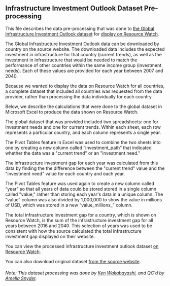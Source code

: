 ## Infrastructure Investment Outlook Dataset Pre-processing
This file describes the data pre-processing that was done to [the Global Infrastructure Investment Outlook dataset](https://outlook.gihub.org/) for [display on Resource Watch](https://resourcewatch.org/data/explore/Infrastructure-Investment-Outlook).

The Global Infrastructure Investment Outlook data can be downloaded by country on the source website. The downloaded data includes the expected investment in infrastructure for that country (current trends), as well as the investment in infrastructure that would be needed to match the performance of other countries within the same income group (investment needs). Each of these values are provided for each year between 2007 and 2040.

Because we wanted to display the data on Resource Watch for all countries, a complete dataset that included all countries was requested from the data provider, rather than processing the data individually for each country.

Below, we describe the calculations that were done to the global dataset in Microsoft Excel to produce the data shown on Resource Watch.

The global dataset that was provided included two spreadsheets: one for investment needs and one for current trends.  Within each sheet, each row represents a particular country, and each column represents a single year. 

The Pivot Tables feature in Excel was used to combine the two sheets into one by creating a new column called “investment_path” that indicated whether the data was a "current trend" or an "investment need."
 
The infrastructure investment gap for each year was calculated from this data by finding the the difference between the "current trend" value and the "investment need" value for each country and each year.

The Pivot Tables feature was used again to create a new column called “year” so that all years of data could be stored stored in a single column called "value," rather than storing each year's data in a unique column. The “value” column was also divided by 1,000,000 to show the value in millions of USD, which was stored in a new “value_millions_” column.  

The total infrastructure investment gap for a country, which is shown on Resource Watch, is the sum of the infrastructure investment gap for all years between 2016 and 2040. This selection of years was used to be consistent with how the source calculated the total infrastructure investment gap displayed on their website.


You can view the processed infrastructure investment outlook dataset [on Resource Watch](https://resourcewatch.org/data/explore/Infrastructure-Investment-Outlook).

You can also download original dataset [from the source website](https://outlook.gihub.org/).

###### Note: This dataset processing was done by [Ken Wakabayashi](https://www.wri.org/profile/ken-wakabayashi), and QC'd by [Amelia Snyder](https://www.wri.org/profile/amelia-snyder).
